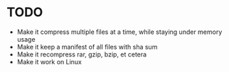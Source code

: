 


# TODO

* Make it compress multiple files at a time, while staying under memory usage
* Make it keep a manifest of all files with sha sum
* Make it recompress rar, gzip, bzip, et cetera
* Make it work on Linux
